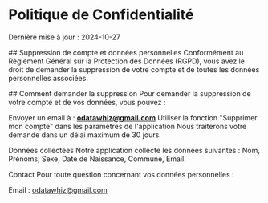 # Politique de Confidentialité
Dernière mise à jour : 2024-10-27

## Suppression de compte et données personnelles
Conformément au Règlement Général sur la Protection des Données (RGPD), vous avez le droit de demander la suppression de votre compte et de toutes les données personnelles associées.

## Comment demander la suppression
Pour demander la suppression de votre compte et de vos données, vous pouvez :

Envoyer un email à : **odatawhiz@gmail.com**
Utiliser la fonction "Supprimer mon compte" dans les paramètres de l'application
Nous traiterons votre demande dans un délai maximum de 30 jours.

Données collectées
Notre application collecte les données suivantes : Nom, Prénoms, Sexe, Date de Naissance, Commune, Email.

Contact
Pour toute question concernant vos données personnelles :

Email : odatawhiz@gmail.com
